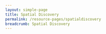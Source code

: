 ```yaml
---
layout: simple-page
title: Spatial Discovery
permalink: /resource-pages/spatialdiscovery
breadcrumb: Spatial Discovery
---
```


